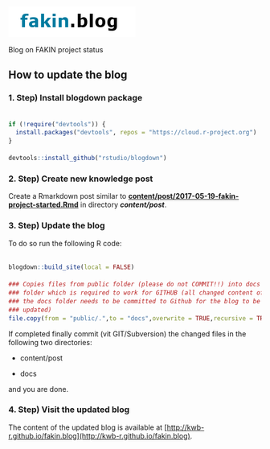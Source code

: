 <img src="themes/hugo-lithium-theme/static/images/fakin_blog.png" alt="fakin_blog_logo" />

Blog on FAKIN project status 


## How to update the blog

### 1. Step) Install blogdown package

```r

if (!require("devtools")) {
  install.packages("devtools", repos = "https://cloud.r-project.org")
}

devtools::install_github("rstudio/blogdown")
```

### 2. Step) Create new knowledge post

Create a Rmarkdown post similar to **[content/post/2017-05-19-fakin-project-started.Rmd](2017-05-19-fakin-project-started.Rmd)** in directory ***content/post***.

### 3. Step) Update the blog 

To do so run the following R code: 
```r

blogdown::build_site(local = FALSE)

### Copies files from public folder (please do not COMMIT!!) into docs 
### folder which is required to work for GITHUB (all changed content of 
### the docs folder needs to be committed to Github for the blog to be
### updated)
file.copy(from = "public/.",to = "docs",overwrite = TRUE,recursive = TRUE)
```

If completed finally commit (vit GIT/Subversion) the changed files in the following two directories:

- content/post

- docs


and you are done. 


### 4. Step) Visit the updated blog

The content of the updated blog is available at [http://kwb-r.github.io/fakin.blog](http://kwb-r.github.io/fakin.blog).

